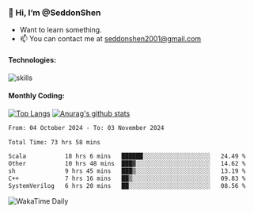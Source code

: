 ### 👋 Hi, I’m @SeddonShen
- Want to learn something.
- 📫 You can contact me at seddonshen2001@gmail.com

#### Technologies:

![skills](https://skillicons.dev/icons?i=scala,js,html,css,bootstrap,jquery,c,cpp,cloudflare,django,docker,flask,git,github,githubactions,linux,latex,mysql,nodejs,ps,php,pr,py,raspberrypi,redis,unreal,v,vscode,vue,bash)

#### Monthly Coding:
[![Top Langs](https://github-readme-stats.vercel.app/api/top-langs?username=seddonshen&show_icons=true&locale=en&layout=compact&hide=html&langs_count=8)](https://github.com/SeddonShen/)
[![Anurag's github stats](https://github-readme-stats.vercel.app/api?username=SeddonShen&count_private=true&show_icons=true)](https://github.com/anuraghazra/github-readme-stats)
<!--START_SECTION:waka-->

```txt
From: 04 October 2024 - To: 03 November 2024

Total Time: 73 hrs 58 mins

Scala           18 hrs 6 mins   ██████░░░░░░░░░░░░░░░░░░░   24.49 %
Other           10 hrs 48 mins  ███▓░░░░░░░░░░░░░░░░░░░░░   14.62 %
sh              9 hrs 45 mins   ███▒░░░░░░░░░░░░░░░░░░░░░   13.19 %
C++             7 hrs 16 mins   ██▒░░░░░░░░░░░░░░░░░░░░░░   09.83 %
SystemVerilog   6 hrs 20 mins   ██░░░░░░░░░░░░░░░░░░░░░░░   08.56 %
```

<!--END_SECTION:waka-->

![WakaTime Daily](https://wakatime.com/share/@seddon2001/61a7e342-5f12-4fea-bf92-1fac161e97d6.svg)
<!---
SeddonShen/SeddonShen is a ✨ special ✨ repository because its `README.md` (this file) appears on your GitHub profile.
You can click the Preview link to take a look at your changes.
--->
